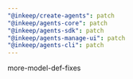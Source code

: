 ```yaml
---
"@inkeep/create-agents": patch
"@inkeep/agents-core": patch
"@inkeep/agents-sdk": patch
"@inkeep/agents-manage-ui": patch
"@inkeep/agents-cli": patch
---
```


more-model-def-fixes
